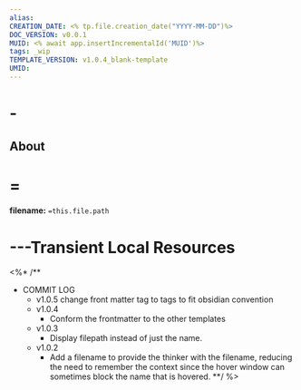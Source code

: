 ```yaml
---
alias:
CREATION_DATE: <% tp.file.creation_date("YYYY-MM-DD")%>
DOC_VERSION: v0.0.1
MUID: <% await app.insertIncrementalId('MUID')%>
tags: _wip 
TEMPLATE_VERSION: v1.0.4_blank-template
UMID: 
---
```


# -

## About

# =

**filename:** `=this.file.path`


# ---Transient Local Resources

<%* /**
* COMMIT LOG
  * v1.0.5 change front matter tag to tags to fit obsidian convention
  * v1.0.4
    * Conform the frontmatter to the other templates
  * v1.0.3
    * Display filepath instead of just the name.
  * v1.0.2
    * Add a filename to provide the thinker with the filename, reducing the need to remember the context since the hover window can sometimes block the name that is hovered.
**/ %>